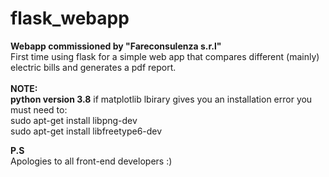 # flask_webapp
<b>Webapp commissioned by "Fareconsulenza s.r.l"</b><br>
First time using flask for a simple web app that compares different (mainly) electric bills and generates a pdf report.<br><br>
<b>NOTE:</b><br>
<b>python version 3.8</b>
if matplotlib lbirary gives you an installation error you must need to:<br>
sudo apt-get install libpng-dev<br>
sudo apt-get install libfreetype6-dev

<b>P.S</b><br>
Apologies to all front-end developers :)
